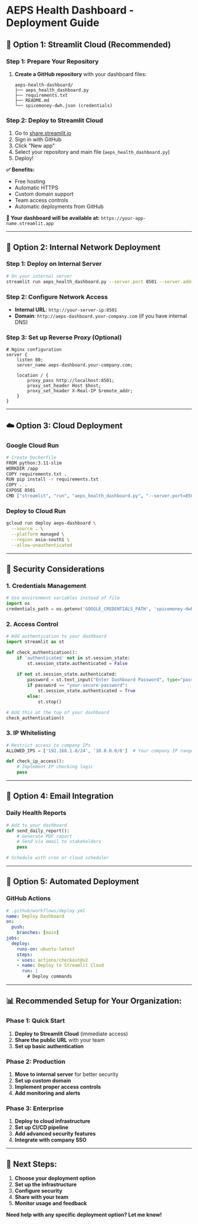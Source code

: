 # AEPS Health Dashboard - Deployment Guide

## 🚀 **Option 1: Streamlit Cloud (Recommended)**

### **Step 1: Prepare Your Repository**
1. **Create a GitHub repository** with your dashboard files:
   ```
   aeps-health-dashboard/
   ├── aeps_health_dashboard.py
   ├── requirements.txt
   ├── README.md
   └── spicemoney-dwh.json (credentials)
   ```

### **Step 2: Deploy to Streamlit Cloud**
1. Go to [share.streamlit.io](https://share.streamlit.io)
2. Sign in with GitHub
3. Click "New app"
4. Select your repository and main file (`aeps_health_dashboard.py`)
5. Deploy!

**✅ Benefits:**
- Free hosting
- Automatic HTTPS
- Custom domain support
- Team access controls
- Automatic deployments from GitHub

**🔗 Your dashboard will be available at:**
`https://your-app-name.streamlit.app`

---

## 🏢 **Option 2: Internal Network Deployment**

### **Step 1: Deploy on Internal Server**
```bash
# On your internal server
streamlit run aeps_health_dashboard.py --server.port 8501 --server.address 0.0.0.0
```

### **Step 2: Configure Network Access**
- **Internal URL**: `http://your-server-ip:8501`
- **Domain**: `http://aeps-dashboard.your-company.com` (if you have internal DNS)

### **Step 3: Set up Reverse Proxy (Optional)**
```nginx
# Nginx configuration
server {
    listen 80;
    server_name aeps-dashboard.your-company.com;
    
    location / {
        proxy_pass http://localhost:8501;
        proxy_set_header Host $host;
        proxy_set_header X-Real-IP $remote_addr;
    }
}
```

---

## ☁️ **Option 3: Cloud Deployment**

### **Google Cloud Run**
```bash
# Create Dockerfile
FROM python:3.11-slim
WORKDIR /app
COPY requirements.txt .
RUN pip install -r requirements.txt
COPY . .
EXPOSE 8501
CMD ["streamlit", "run", "aeps_health_dashboard.py", "--server.port=8501", "--server.address=0.0.0.0"]
```

### **Deploy to Cloud Run**
```bash
gcloud run deploy aeps-dashboard \
  --source . \
  --platform managed \
  --region asia-south1 \
  --allow-unauthenticated
```

---

## 🔐 **Security Considerations**

### **1. Credentials Management**
```python
# Use environment variables instead of file
import os
credentials_path = os.getenv('GOOGLE_CREDENTIALS_PATH', 'spicemoney-dwh.json')
```

### **2. Access Control**
```python
# Add authentication to your dashboard
import streamlit as st

def check_authentication():
    if 'authenticated' not in st.session_state:
        st.session_state.authenticated = False
    
    if not st.session_state.authenticated:
        password = st.text_input("Enter Dashboard Password", type="password")
        if password == "your-secure-password":
            st.session_state.authenticated = True
        else:
            st.stop()

# Add this at the top of your dashboard
check_authentication()
```

### **3. IP Whitelisting**
```python
# Restrict access to company IPs
ALLOWED_IPS = ['192.168.1.0/24', '10.0.0.0/8']  # Your company IP ranges

def check_ip_access():
    # Implement IP checking logic
    pass
```

---

## 📧 **Option 4: Email Integration**

### **Daily Health Reports**
```python
# Add to your dashboard
def send_daily_report():
    # Generate PDF report
    # Send via email to stakeholders
    pass

# Schedule with cron or cloud scheduler
```

---

## 🔄 **Option 5: Automated Deployment**

### **GitHub Actions**
```yaml
# .github/workflows/deploy.yml
name: Deploy Dashboard
on:
  push:
    branches: [main]
jobs:
  deploy:
    runs-on: ubuntu-latest
    steps:
    - uses: actions/checkout@v2
    - name: Deploy to Streamlit Cloud
      run: |
        # Deploy commands
```

---

## 📊 **Recommended Setup for Your Organization:**

### **Phase 1: Quick Start**
1. **Deploy to Streamlit Cloud** (immediate access)
2. **Share the public URL** with your team
3. **Set up basic authentication**

### **Phase 2: Production**
1. **Move to internal server** for better security
2. **Set up custom domain**
3. **Implement proper access controls**
4. **Add monitoring and alerts**

### **Phase 3: Enterprise**
1. **Deploy to cloud infrastructure**
2. **Set up CI/CD pipeline**
3. **Add advanced security features**
4. **Integrate with company SSO**

---

## 🎯 **Next Steps:**

1. **Choose your deployment option**
2. **Set up the infrastructure**
3. **Configure security**
4. **Share with your team**
5. **Monitor usage and feedback**

**Need help with any specific deployment option? Let me know!** 